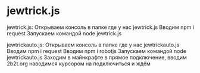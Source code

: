 # jewtrick.js

jewtrick.js: 
Открываем консоль в папке где у нас jewtrick.js
Вводим npm i request
Запускаем командой node jewtrick.js

jewtrickauto.js:
Открываем консоль в папке где у нас jewtrickauto.js
Вводим npm i request
Вводим npm i robotjs
Запускаем командой node jewtrickauto.js
Заходим в майнкрафте в прямое подключение, вводим 2b2t.org наводимся курсором на подключиться и ждём